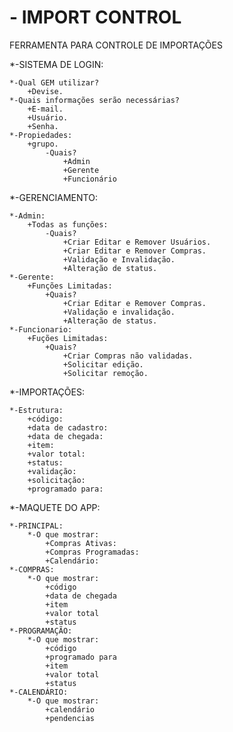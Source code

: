 # - IMPORT CONTROL

FERRAMENTA PARA CONTROLE DE IMPORTAÇÕES

*-SISTEMA DE LOGIN:

    *-Qual GEM utilizar?
        +Devise.
    *-Quais informações serão necessárias?
        +E-mail.
        +Usuário.
        +Senha.
    *-Propiedades:
        +grupo.
            -Quais?
                +Admin
                +Gerente
                +Funcionário

*-GERENCIAMENTO:

    *-Admin:
        +Todas as funções:
            -Quais?
                +Criar Editar e Remover Usuários.
                +Criar Editar e Remover Compras.
                +Validação e Invalidação.
                +Alteração de status.
    *-Gerente:
        +Funções Limitadas:
            +Quais?
                +Criar Editar e Remover Compras.
                +Validação e invalidação.
                +Alteração de status.
    *-Funcionario:
        +Fuções Limitadas:
            +Quais?
                +Criar Compras não validadas.
                +Solicitar edição.
                +Solicitar remoção.


*-IMPORTAÇÕES:

    *-Estrutura:
        +código:
        +data de cadastro:
        +data de chegada:
        +item:
        +valor total:
        +status:
        +validação:
        +solicitação:
        +programado para:


*-MAQUETE DO APP:

    *-PRINCIPAL:
        *-O que mostrar:
            +Compras Ativas:
            +Compras Programadas:
            +Calendário:
    *-COMPRAS:
        *-O que mostrar:
            +código
            +data de chegada
            +item
            +valor total
            +status
    *-PROGRAMAÇÃO:
        *-O que mostrar:
            +código
            +programado para
            +item
            +valor total
            +status
    *-CALENDÁRIO:
        *-O que mostrar:
            +calendário
            +pendencias        